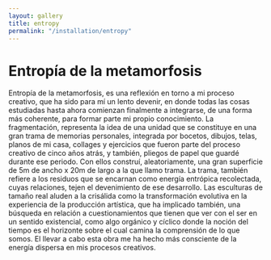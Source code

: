 ```yaml
---
layout: gallery
title: entropy
permalink: "/installation/entropy"
---
```


# Entropía de la metamorfosis

Entropía de la metamorfosis, es una reflexión en torno a mi proceso creativo, que ha sido para mí un lento devenir, en donde todas las cosas estudiadas hasta ahora comienzan finalmente a integrarse, de una forma más coherente, para formar parte mi propio conocimiento. La fragmentación, representa la idea de una unidad que se constituye en una gran trama de memorias personales, integrada por bocetos, dibujos, telas, planos de mi casa, collages y ejercicios que fueron parte del proceso creativo de cinco años atrás, y también, pliegos de papel que guardé durante ese periodo. Con ellos construí, aleatoriamente, una gran superficie de 5m de ancho x 20m de largo a la que llamo trama. La trama, también refiere a los residuos que se encarnan como energía entrópica recolectada, cuyas relaciones, tejen el devenimiento de ese desarrollo. Las esculturas de tamaño real aluden a la crisálida como la transformación evolutiva en la experiencia de la producción artística, que ha implicado también, una búsqueda en relación a cuestionamientos que tienen que ver con el ser en un sentido existencial, como algo orgánico y cíclico donde la noción del tiempo es el horizonte sobre el cual camina la comprensión de lo que somos. El llevar a cabo esta obra me ha hecho más consciente de la energía dispersa en mis procesos creativos.
